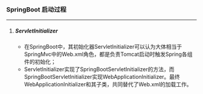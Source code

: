 ### SpringBoot 启动过程

------

1. ##### ServletInitializer

   - 在SpringBoot中，其初始化器ServletInitializer可以认为大体相当于SpringMvc中的Web.xml角色，都是负责Tomcat启动时触发Spring各组件的初始化；
   - ServletInitializer实现了SpringBootServletInitializer的方法，而SpringBootServletInitializer实现WebApplicationInitializer。最终WebApplicationInitializer和其子类，共同替代了Web.xml的加载工作。
   

